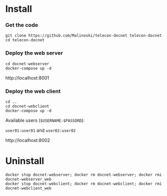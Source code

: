 # Install 

### Get the code
```
git clone https://github.com/Malinoski/telecon-docnet telecon-docnet
cd telecon-docnet
```

### Deploy the web server 

```
cd docnet-webserver
docker-compose up -d 
```

http://localhost:8001

### Deploy the web client

```
cd ..
cd docnet-webclient
docker-compose up -d
```

Available users (```$USERNAME:$PASSORD```): 

```user01:user01``` and ```user02:user02```

http://localhost:8002 


# Uninstall

```
docker stop docnet-webserver; docker rm docnet-webserver; docker rmi docnet-webserver_web
docker stop docnet-webclient; docker rm docnet-webclient; docker rmi docnet-webclient_web
```
